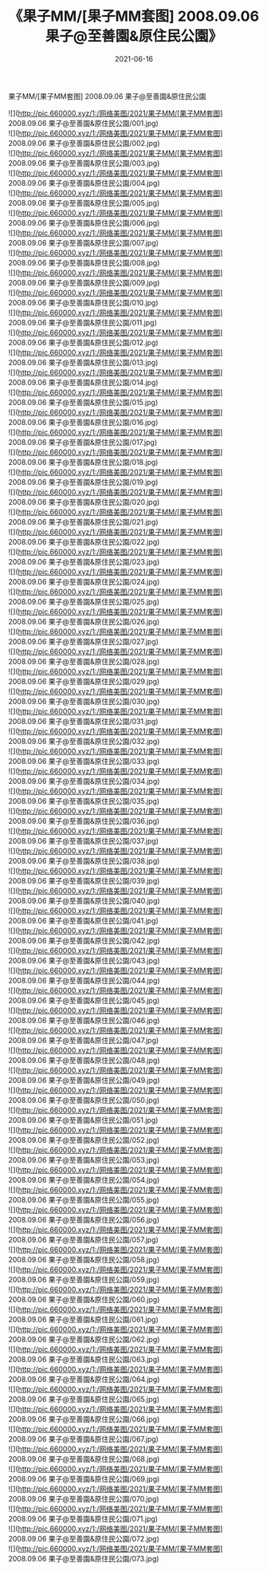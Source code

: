 ﻿---
layout: post
title:  《果子MM/[果子MM套图] 2008.09.06 果子@至善園&原住民公園》
date:   2021-06-16
img: http://pic.660000.xyz/1:/网络美图/2021/果子MM/[果子MM套图] 2008.09.06 果子@至善園&原住民公園/000.jpg
categories: [美女, 清纯, 唯美]
---

果子MM/[果子MM套图] 2008.09.06 果子@至善園&原住民公園

 ![](http://pic.660000.xyz/1:/网络美图/2021/果子MM/[果子MM套图] 2008.09.06 果子@至善園&原住民公園/001.jpg) <br>![](http://pic.660000.xyz/1:/网络美图/2021/果子MM/[果子MM套图] 2008.09.06 果子@至善園&原住民公園/002.jpg) <br>![](http://pic.660000.xyz/1:/网络美图/2021/果子MM/[果子MM套图] 2008.09.06 果子@至善園&原住民公園/003.jpg) <br>![](http://pic.660000.xyz/1:/网络美图/2021/果子MM/[果子MM套图] 2008.09.06 果子@至善園&原住民公園/004.jpg) <br>![](http://pic.660000.xyz/1:/网络美图/2021/果子MM/[果子MM套图] 2008.09.06 果子@至善園&原住民公園/005.jpg) <br>![](http://pic.660000.xyz/1:/网络美图/2021/果子MM/[果子MM套图] 2008.09.06 果子@至善園&原住民公園/006.jpg) <br>![](http://pic.660000.xyz/1:/网络美图/2021/果子MM/[果子MM套图] 2008.09.06 果子@至善園&原住民公園/007.jpg) <br>![](http://pic.660000.xyz/1:/网络美图/2021/果子MM/[果子MM套图] 2008.09.06 果子@至善園&原住民公園/008.jpg) <br>![](http://pic.660000.xyz/1:/网络美图/2021/果子MM/[果子MM套图] 2008.09.06 果子@至善園&原住民公園/009.jpg) <br>![](http://pic.660000.xyz/1:/网络美图/2021/果子MM/[果子MM套图] 2008.09.06 果子@至善園&原住民公園/010.jpg) <br>![](http://pic.660000.xyz/1:/网络美图/2021/果子MM/[果子MM套图] 2008.09.06 果子@至善園&原住民公園/011.jpg) <br>![](http://pic.660000.xyz/1:/网络美图/2021/果子MM/[果子MM套图] 2008.09.06 果子@至善園&原住民公園/012.jpg) <br>![](http://pic.660000.xyz/1:/网络美图/2021/果子MM/[果子MM套图] 2008.09.06 果子@至善園&原住民公園/013.jpg) <br>![](http://pic.660000.xyz/1:/网络美图/2021/果子MM/[果子MM套图] 2008.09.06 果子@至善園&原住民公園/014.jpg) <br>![](http://pic.660000.xyz/1:/网络美图/2021/果子MM/[果子MM套图] 2008.09.06 果子@至善園&原住民公園/015.jpg) <br>![](http://pic.660000.xyz/1:/网络美图/2021/果子MM/[果子MM套图] 2008.09.06 果子@至善園&原住民公園/016.jpg) <br>![](http://pic.660000.xyz/1:/网络美图/2021/果子MM/[果子MM套图] 2008.09.06 果子@至善園&原住民公園/017.jpg) <br>![](http://pic.660000.xyz/1:/网络美图/2021/果子MM/[果子MM套图] 2008.09.06 果子@至善園&原住民公園/018.jpg) <br>![](http://pic.660000.xyz/1:/网络美图/2021/果子MM/[果子MM套图] 2008.09.06 果子@至善園&原住民公園/019.jpg) <br>![](http://pic.660000.xyz/1:/网络美图/2021/果子MM/[果子MM套图] 2008.09.06 果子@至善園&原住民公園/020.jpg) <br>![](http://pic.660000.xyz/1:/网络美图/2021/果子MM/[果子MM套图] 2008.09.06 果子@至善園&原住民公園/021.jpg) <br>![](http://pic.660000.xyz/1:/网络美图/2021/果子MM/[果子MM套图] 2008.09.06 果子@至善園&原住民公園/022.jpg) <br>![](http://pic.660000.xyz/1:/网络美图/2021/果子MM/[果子MM套图] 2008.09.06 果子@至善園&原住民公園/023.jpg) <br>![](http://pic.660000.xyz/1:/网络美图/2021/果子MM/[果子MM套图] 2008.09.06 果子@至善園&原住民公園/024.jpg) <br>![](http://pic.660000.xyz/1:/网络美图/2021/果子MM/[果子MM套图] 2008.09.06 果子@至善園&原住民公園/025.jpg) <br>![](http://pic.660000.xyz/1:/网络美图/2021/果子MM/[果子MM套图] 2008.09.06 果子@至善園&原住民公園/026.jpg) <br>![](http://pic.660000.xyz/1:/网络美图/2021/果子MM/[果子MM套图] 2008.09.06 果子@至善園&原住民公園/027.jpg) <br>![](http://pic.660000.xyz/1:/网络美图/2021/果子MM/[果子MM套图] 2008.09.06 果子@至善園&原住民公園/028.jpg) <br>![](http://pic.660000.xyz/1:/网络美图/2021/果子MM/[果子MM套图] 2008.09.06 果子@至善園&原住民公園/029.jpg) <br>![](http://pic.660000.xyz/1:/网络美图/2021/果子MM/[果子MM套图] 2008.09.06 果子@至善園&原住民公園/030.jpg) <br>![](http://pic.660000.xyz/1:/网络美图/2021/果子MM/[果子MM套图] 2008.09.06 果子@至善園&原住民公園/031.jpg) <br>![](http://pic.660000.xyz/1:/网络美图/2021/果子MM/[果子MM套图] 2008.09.06 果子@至善園&原住民公園/032.jpg) <br>![](http://pic.660000.xyz/1:/网络美图/2021/果子MM/[果子MM套图] 2008.09.06 果子@至善園&原住民公園/033.jpg) <br>![](http://pic.660000.xyz/1:/网络美图/2021/果子MM/[果子MM套图] 2008.09.06 果子@至善園&原住民公園/034.jpg) <br>![](http://pic.660000.xyz/1:/网络美图/2021/果子MM/[果子MM套图] 2008.09.06 果子@至善園&原住民公園/035.jpg) <br>![](http://pic.660000.xyz/1:/网络美图/2021/果子MM/[果子MM套图] 2008.09.06 果子@至善園&原住民公園/036.jpg) <br>![](http://pic.660000.xyz/1:/网络美图/2021/果子MM/[果子MM套图] 2008.09.06 果子@至善園&原住民公園/037.jpg) <br>![](http://pic.660000.xyz/1:/网络美图/2021/果子MM/[果子MM套图] 2008.09.06 果子@至善園&原住民公園/038.jpg) <br>![](http://pic.660000.xyz/1:/网络美图/2021/果子MM/[果子MM套图] 2008.09.06 果子@至善園&原住民公園/039.jpg) <br>![](http://pic.660000.xyz/1:/网络美图/2021/果子MM/[果子MM套图] 2008.09.06 果子@至善園&原住民公園/040.jpg) <br>![](http://pic.660000.xyz/1:/网络美图/2021/果子MM/[果子MM套图] 2008.09.06 果子@至善園&原住民公園/041.jpg) <br>![](http://pic.660000.xyz/1:/网络美图/2021/果子MM/[果子MM套图] 2008.09.06 果子@至善園&原住民公園/042.jpg) <br>![](http://pic.660000.xyz/1:/网络美图/2021/果子MM/[果子MM套图] 2008.09.06 果子@至善園&原住民公園/043.jpg) <br>![](http://pic.660000.xyz/1:/网络美图/2021/果子MM/[果子MM套图] 2008.09.06 果子@至善園&原住民公園/044.jpg) <br>![](http://pic.660000.xyz/1:/网络美图/2021/果子MM/[果子MM套图] 2008.09.06 果子@至善園&原住民公園/045.jpg) <br>![](http://pic.660000.xyz/1:/网络美图/2021/果子MM/[果子MM套图] 2008.09.06 果子@至善園&原住民公園/046.jpg) <br>![](http://pic.660000.xyz/1:/网络美图/2021/果子MM/[果子MM套图] 2008.09.06 果子@至善園&原住民公園/047.jpg) <br>![](http://pic.660000.xyz/1:/网络美图/2021/果子MM/[果子MM套图] 2008.09.06 果子@至善園&原住民公園/048.jpg) <br>![](http://pic.660000.xyz/1:/网络美图/2021/果子MM/[果子MM套图] 2008.09.06 果子@至善園&原住民公園/049.jpg) <br>![](http://pic.660000.xyz/1:/网络美图/2021/果子MM/[果子MM套图] 2008.09.06 果子@至善園&原住民公園/050.jpg) <br>![](http://pic.660000.xyz/1:/网络美图/2021/果子MM/[果子MM套图] 2008.09.06 果子@至善園&原住民公園/051.jpg) <br>![](http://pic.660000.xyz/1:/网络美图/2021/果子MM/[果子MM套图] 2008.09.06 果子@至善園&原住民公園/052.jpg) <br>![](http://pic.660000.xyz/1:/网络美图/2021/果子MM/[果子MM套图] 2008.09.06 果子@至善園&原住民公園/053.jpg) <br>![](http://pic.660000.xyz/1:/网络美图/2021/果子MM/[果子MM套图] 2008.09.06 果子@至善園&原住民公園/054.jpg) <br>![](http://pic.660000.xyz/1:/网络美图/2021/果子MM/[果子MM套图] 2008.09.06 果子@至善園&原住民公園/055.jpg) <br>![](http://pic.660000.xyz/1:/网络美图/2021/果子MM/[果子MM套图] 2008.09.06 果子@至善園&原住民公園/056.jpg) <br>![](http://pic.660000.xyz/1:/网络美图/2021/果子MM/[果子MM套图] 2008.09.06 果子@至善園&原住民公園/057.jpg) <br>![](http://pic.660000.xyz/1:/网络美图/2021/果子MM/[果子MM套图] 2008.09.06 果子@至善園&原住民公園/058.jpg) <br>![](http://pic.660000.xyz/1:/网络美图/2021/果子MM/[果子MM套图] 2008.09.06 果子@至善園&原住民公園/059.jpg) <br>![](http://pic.660000.xyz/1:/网络美图/2021/果子MM/[果子MM套图] 2008.09.06 果子@至善園&原住民公園/060.jpg) <br>![](http://pic.660000.xyz/1:/网络美图/2021/果子MM/[果子MM套图] 2008.09.06 果子@至善園&原住民公園/061.jpg) <br>![](http://pic.660000.xyz/1:/网络美图/2021/果子MM/[果子MM套图] 2008.09.06 果子@至善園&原住民公園/062.jpg) <br>![](http://pic.660000.xyz/1:/网络美图/2021/果子MM/[果子MM套图] 2008.09.06 果子@至善園&原住民公園/063.jpg) <br>![](http://pic.660000.xyz/1:/网络美图/2021/果子MM/[果子MM套图] 2008.09.06 果子@至善園&原住民公園/064.jpg) <br>![](http://pic.660000.xyz/1:/网络美图/2021/果子MM/[果子MM套图] 2008.09.06 果子@至善園&原住民公園/065.jpg) <br>![](http://pic.660000.xyz/1:/网络美图/2021/果子MM/[果子MM套图] 2008.09.06 果子@至善園&原住民公園/066.jpg) <br>![](http://pic.660000.xyz/1:/网络美图/2021/果子MM/[果子MM套图] 2008.09.06 果子@至善園&原住民公園/067.jpg) <br>![](http://pic.660000.xyz/1:/网络美图/2021/果子MM/[果子MM套图] 2008.09.06 果子@至善園&原住民公園/068.jpg) <br>![](http://pic.660000.xyz/1:/网络美图/2021/果子MM/[果子MM套图] 2008.09.06 果子@至善園&原住民公園/069.jpg) <br>![](http://pic.660000.xyz/1:/网络美图/2021/果子MM/[果子MM套图] 2008.09.06 果子@至善園&原住民公園/070.jpg) <br>![](http://pic.660000.xyz/1:/网络美图/2021/果子MM/[果子MM套图] 2008.09.06 果子@至善園&原住民公園/071.jpg) <br>![](http://pic.660000.xyz/1:/网络美图/2021/果子MM/[果子MM套图] 2008.09.06 果子@至善園&原住民公園/072.jpg) <br>![](http://pic.660000.xyz/1:/网络美图/2021/果子MM/[果子MM套图] 2008.09.06 果子@至善園&原住民公園/073.jpg) <br>